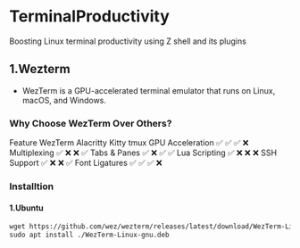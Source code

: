# TerminalProductivity
Boosting Linux terminal productivity using Z shell and its plugins

## 1.Wezterm

- WezTerm is a GPU-accelerated terminal emulator that runs on Linux, macOS, and Windows.

### Why Choose WezTerm Over Others?
Feature	WezTerm	Alacritty	Kitty	tmux
GPU Acceleration	✅	✅	✅	❌
Multiplexing	✅	❌	❌	✅
Tabs & Panes	✅	❌	✅	✅
Lua Scripting	✅	❌	❌	❌
SSH Support	✅	❌	❌	✅
Font Ligatures	✅	✅	✅	❌

### Installtion

#### 1.Ubuntu

```txt
wget https://github.com/wez/wezterm/releases/latest/download/WezTerm-Linux-gnu.deb
sudo apt install ./WezTerm-Linux-gnu.deb
```









